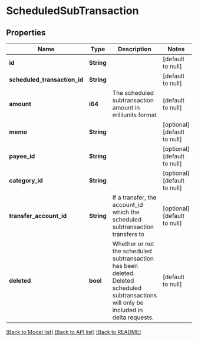 # ScheduledSubTransaction

## Properties
Name | Type | Description | Notes
------------ | ------------- | ------------- | -------------
**id** | **String** |  | [default to null]
**scheduled_transaction_id** | **String** |  | [default to null]
**amount** | **i64** | The scheduled subtransaction amount in milliunits format | [default to null]
**memo** | **String** |  | [optional] [default to null]
**payee_id** | **String** |  | [optional] [default to null]
**category_id** | **String** |  | [optional] [default to null]
**transfer_account_id** | **String** | If a transfer, the account_id which the scheduled subtransaction transfers to | [optional] [default to null]
**deleted** | **bool** | Whether or not the scheduled subtransaction has been deleted.  Deleted scheduled subtransactions will only be included in delta requests. | [default to null]

[[Back to Model list]](../README.md#documentation-for-models) [[Back to API list]](../README.md#documentation-for-api-endpoints) [[Back to README]](../README.md)


